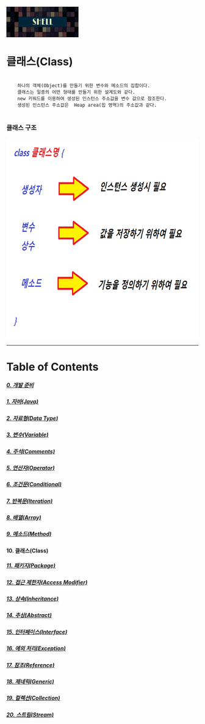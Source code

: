 <img src="../../../images/Untitled-1.jpg" width="189" height="80"></img>

# 클래스(Class)
<pre>
  <code>
	하나의 객체(Object)를 만들기 위한 변수와 메소드의 집합이다.
	클래스는 일종의 어떤 형태를 만들기 위한 설계도와 같다.
	new 키워드를 이용하여 생성된 인스턴스 주소값을 변수 값으로 참조한다.
	생성된 인스턴스 주소값은  Heap area(힙 영역)의 주소값과 같다.
  </code>
</pre>

### 클래스 구조
<img src="../../../images/Classes.png" width="756" height="526"></img>


----
# Table of Contents
##### [0. 개발 준비](../../../../../../)
##### [1. 자바(Java)](../java)
##### [2. 자료형(Data Type)](../datatype)
##### [3. 변수(Variable)](../variable)
##### [4. 주석(Comments)](../comments)
##### [5. 연산자(Operator)](../operator)
##### [6. 조건문(Conditional)](../conditional)
##### [7. 반복문(Iteration)](../iteration)
##### [8. 배열(Array)](../array)
##### [9. 메소드(Method)](../method)
#### 10. 클래스(Class)
##### [11. 패키지(Package)](../packages)
##### [12. 접근 제한자(Access Modifier)](../accessmodifier)
##### [13. 상속(Inheritance)](../inheritance)
##### [14. 추상(Abstract)](../abstracts)
##### [15. 인터페이스(Interface)](../interfaces)
##### [16. 예외 처리(Exception)](../exceptions)
##### [17. 참조(Reference)](../references)
##### [18. 제네릭(Generic)](../generics)
##### [19. 컬렉션(Collection)](../collections)
##### [20. 스트림(Stream)](../streams)
